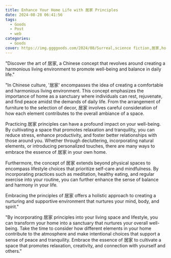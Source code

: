 ```yaml
---
title: Enhance Your Home Life with 居家 Principles
date: 2024-08-28 06:41:56
tags:
  - Goods
  - Post
  - web
categories:
  - Goods
cover: https://img.ggggoods.com/2024/08/Surreal,science fiction,居家,home,technology,tech,diagrams,renderings,colors_20240830_00001_.png
---
```


"Discover the art of 居家, a Chinese concept that revolves around creating a harmonious living environment to promote well-being and balance in daily life."

"In Chinese culture, '居家' encompasses the idea of creating a comfortable and harmonious living environment. This concept emphasizes the importance of home as a sanctuary where individuals can rest, rejuvenate, and find peace amidst the demands of daily life. From the arrangement of furniture to the selection of decor, 居家 involves careful consideration of how each element contributes to the overall ambiance of a space.

Practicing 居家 principles can have a profound impact on your well-being. By cultivating a space that promotes relaxation and tranquility, you can reduce stress, enhance productivity, and foster better relationships with those around you. Whether through decluttering, incorporating natural elements, or introducing personalized touches, there are many ways to embrace the essence of 居家 in your own home.

Furthermore, the concept of 居家 extends beyond physical spaces to encompass lifestyle choices that prioritize self-care and mindfulness. By incorporating practices such as meditation, healthy eating, and regular exercise into your routine, you can further enhance the sense of balance and harmony in your life.

Embracing the principles of 居家 offers a holistic approach to creating a nurturing and supportive environment that nurtures your mind, body, and spirit."

"By incorporating 居家 principles into your living space and lifestyle, you can transform your home into a sanctuary that nurtures your overall well-being. Take the time to consider how different elements in your home contribute to the atmosphere and make intentional choices that support a sense of peace and tranquility. Embrace the essence of 居家 to cultivate a space that promotes relaxation, creativity, and connection with yourself and others."

